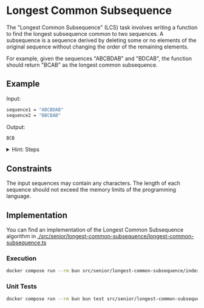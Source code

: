 # Longest Common Subsequence

The "Longest Common Subsequence" (LCS) task involves writing a function to find the longest subsequence common to two sequences.
A subsequence is a sequence derived by deleting some or no elements of the original sequence without changing the order of the remaining elements.

For example, given the sequences "ABCBDAB" and "BDCAB", the function should return "BCAB" as the longest common subsequence.

## Example

Input:

```bash
sequence1 = "ABCBDAB"
sequence2 = "BBCBAB"
```

Output:

```bash
BCB
```

<details>
    <summary>Hint: Steps</summary>

    1. Initialize a 2D array dp where dp[i][j] represents the length of the LCS of sequence1[0..i-1] and sequence2[0..j-1].
    2. If sequence1[i-1] == sequence2[j-1], then dp[i][j] = dp[i-1][j-1] + 1.
    3. Otherwise, dp[i][j] = max(dp[i-1][j], dp[i][j-1]).
    4. The value at dp[len(sequence1)][len(sequence2)] will be the length of the LCS.
    5. To find the LCS itself, backtrack from dp[len(sequence1)][len(sequence2)].
</details>

## Constraints

The input sequences may contain any characters.
The length of each sequence should not exceed the memory limits of the programming language.

## Implementation

You can find an implementation of the Longest Common Subsequence algorithm in [./src/senior/longest-common-subsequence/longest-common-subsequence.ts](./src/senior/longest-common-subsequence/longest-common-subsequence.ts)

### Execution

```bash
docker compose run --rm bun src/senior/longest-common-subsequence/index.ts --sequence1 ABCBDAB --sequence2 BBCBAB
```

### Unit Tests

```bash
docker compose run --rm bun bun test src/senior/longest-common-subsequence
```
